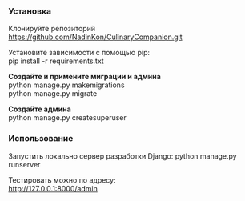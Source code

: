 ### Установка
Клонируйте репозиторий https://github.com/NadinKon/CulinaryCompanion.git <br>

Установите зависимости с помощью pip: <br>
pip install -r requirements.txt


**Создайте и примените миграции и админа** <br>
python manage.py makemigrations <br>
python manage.py migrate 

**Создайте админа** <br>
python manage.py createsuperuser

### Использование
Запустить локально сервер разработки Django:
python manage.py runserver

Тестировать можно по адресу: <br>
http://127.0.0.1:8000/admin <br>
<br>
